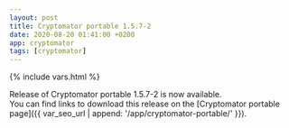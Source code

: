 ```yaml
---
layout: post
title: Cryptomator portable 1.5.7-2
date: 2020-08-20 01:41:00 +0200
app: cryptomator
tags: [cryptomator]
---
```

{% include vars.html %}

Release of Cryptomator portable 1.5.7-2 is now available.<br />
You can find links to download this release on the [Cryptomator portable page]({{ var_seo_url | append: '/app/cryptomator-portable/' }}).
